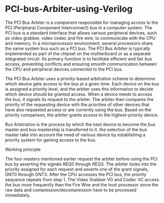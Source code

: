 # PCI-bus-Arbiter-using-Verilog
The PCI Bus Arbiter is a component responsible for managing access to the PCI (Peripheral Component Interconnect) bus in a computer system. The PCI bus is a standard interface that allows various peripheral devices, such as video grabber, video codec and fire wire, to communicate with the CPU and memory.
In a microprocessor environment, several processors share the same system bus such as a PCI bus.
The PCI Bus Arbiter is typically implemented as part of the chipset on the motherboard or as a separate integrated circuit. Its primary function is to facilitate efficient and fair bus access, preventing conflicts and ensuring smooth communication between the CPU and peripheral devices connected to the PCI bus.

The PCI Bus Arbiter uses a priority-based arbitration scheme to determine which device gets access to the bus at a given time.
Each device on the bus is assigned a priority level, and the arbiter uses this information to decide which device should be granted access.
When a device needs to access the bus, it signals its request to the arbiter. The arbiter then compares the priority of the requesting device with the priorities of other devices that have also requested access or are currently using the bus. Based on the priority comparison, the arbiter grants access to the highest-priority device.

Bus Arbitration is the process by which the next device to become the bus master and bus mastership is transferred to it.
the selection of the bus master take into account the need of various device by establishing a priority system for gaining access to the bus.


Working principle

The four masters mentioned earlier request the arbiter before using the PCI bus by asserting the signals REQ0 through REQ3. 
The arbiter looks into the priority assigned for each request and asserts one of the grant signals, GNT0 through GNT3.
After the CPU accesses the PCI bus, the priority sequence repeats from step 1. 
The Video Grabber VG and Codec VC access the bus more frequently than the Fire Wire and the host processor since the raw data and compression/decompression have to be processed immediately.



